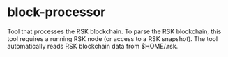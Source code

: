 # block-processor

Tool that processes the RSK blockchain. To parse the RSK blockchain, this tool requires a running RSK node (or access to a RSK snapshot). The tool automatically reads RSK blockchain data from $HOME/.rsk.
